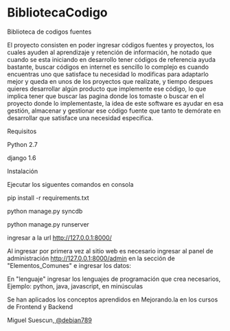 BibliotecaCodigo
================

Biblioteca de codigos fuentes 



El proyecto consisten en poder ingresar códigos fuentes y proyectos,  los cuales ayuden al aprendizaje y retención de información, he notado que cuando se esta iniciando en desarrollo tener códigos de referencia ayuda bastante, buscar códigos en internet es sencillo lo complejo es cuando encuentras uno que satisface tu necesidad lo modificas para adaptarlo mejor y queda en unos de los proyectos que realízate, y tiempo despues quieres desarrollar algún producto que implemente ese código, lo que implica tener que  buscar las pagina donde los tomaste o buscar en  el proyecto donde lo implementaste, la idea de este software es ayudar en esa gestión, almacenar y gestionar ese código fuente que tanto te demórate en desarrollar que satisface una necesidad especifica.

Requisitos 

Python  2.7 

django  1.6 

Instalación

Ejecutar los siguentes comandos en consola

pip install -r requirements.txt

python manage.py syncdb

python manage.py runserver

ingresar a la url http://127.0.0.1:8000/ 


Al ingresar por primera vez al sitio web es necesario ingresar al panel de administración http://127.0.0.1:8000/admin en la sección de "Elementos_Comunes" e ingresar los datos:

En "lenguaje" ingresar los lenguajes de programación que crea necesarios, Ejemplo: python, java, javascript, en minúsculas

Se han aplicados los conceptos aprendidos en Mejorando.la en los cursos de Frontend y Backend



Miguel Suescun,<a href="https://twitter.com/debian789"> @debian789</a>

